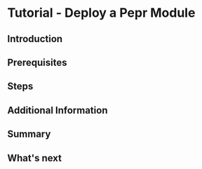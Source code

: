 # Tutorial - Deploy a Pepr Module

## Introduction

## Prerequisites

## Steps

## Additional Information

## Summary

## What's next
